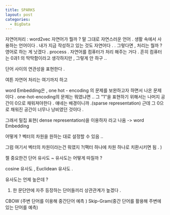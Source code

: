 ```yaml
---
title: SPARKS
layout: post
categories:
  - BigData
---
```

자연어처리 : word2vec
자연어가 뭘까 ? 말 그대로 자연스러운 언어 . 생활 속에서 사용하는 언어이다 . 내가 지금 작성하고 있는 것도 자연어다 . . 그렇다면 , 처리는 뭘까 ? 영어로 하는 게 낫겠다 . process . 
자연어를 컴퓨터가 처리 해주는 거다 . 흔히 컴퓨터는 0과1 의 딱딱함이라고 생각하지만 , 그렇게 안 하구 ..

단어 사이의 연관성을 표현한다 . 



여튼 자연어 처리는 여기까지 하고 

word Embedding은 , one hot - encoding 의 문제를 보완하고자 하면서 나온 문제이다 . one-hot-encoding의 문제는 뭐였냐면 .. 
그 "1"을 표현하기 위해서는 나머지 공간이 0으로 채워져야한다 . 얘네는 배경이니까 .(sparse representation) 근데 그 0으로 채워진 공간이 너무나 낭비였던 것이다 . 

그래서 
밀집 표현( dense representation)을 이용하자 
라고 나옴 -> word Embedding 

어떻게 ? 벡터의 차원을 원하는 대로 설정할 수 있음 .. 

그럼 여기서 벡터의 차원이라는건 뭐였지 ?(팩터 하나에 차원 하나로 치환시키면 됨 . )


젤 중요한건 단어 유사도 ~ 
유사도는 어떻게 따질까 ? 

cosine 유사도 , Euclidean 유사도 . 


유사도는 언제 높은데 ? 
1. 한 문단안에 자주 등장하는 단어들끼리 상관관계가 높겠다 . 

CBOW  (주변 단어를 이용해 중간단어 예측 )
Skip-Gram(중간 단어를 활용해 주변에 있는 단어를 예측)